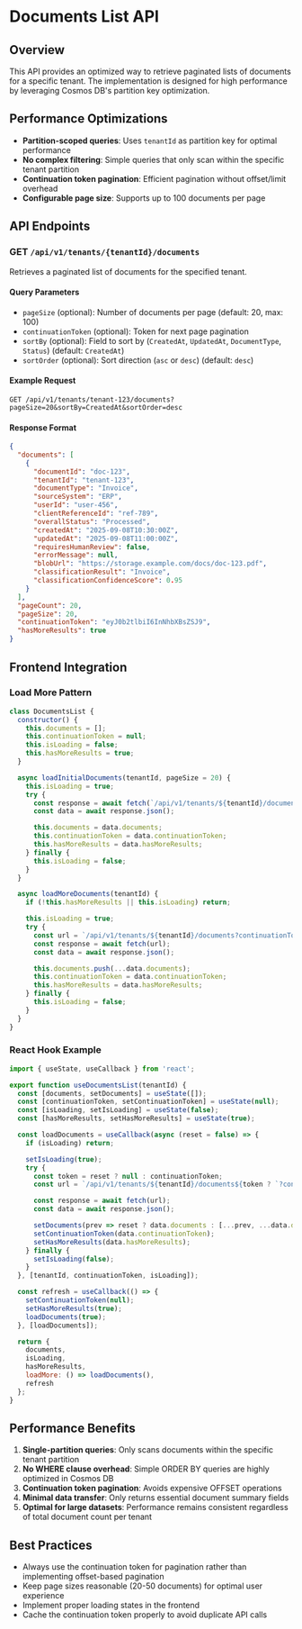 # Documents List API

## Overview
This API provides an optimized way to retrieve paginated lists of documents for a specific tenant. The implementation is designed for high performance by leveraging Cosmos DB's partition key optimization.

## Performance Optimizations
- **Partition-scoped queries**: Uses `tenantId` as partition key for optimal performance
- **No complex filtering**: Simple queries that only scan within the specific tenant partition
- **Continuation token pagination**: Efficient pagination without offset/limit overhead
- **Configurable page size**: Supports up to 100 documents per page

## API Endpoints

### GET `/api/v1/tenants/{tenantId}/documents`
Retrieves a paginated list of documents for the specified tenant.

#### Query Parameters
- `pageSize` (optional): Number of documents per page (default: 20, max: 100)
- `continuationToken` (optional): Token for next page pagination
- `sortBy` (optional): Field to sort by (`CreatedAt`, `UpdatedAt`, `DocumentType`, `Status`) (default: `CreatedAt`)
- `sortOrder` (optional): Sort direction (`asc` or `desc`) (default: `desc`)

#### Example Request
```http
GET /api/v1/tenants/tenant-123/documents?pageSize=20&sortBy=CreatedAt&sortOrder=desc
```

#### Response Format
```json
{
  "documents": [
    {
      "documentId": "doc-123",
      "tenantId": "tenant-123",
      "documentType": "Invoice",
      "sourceSystem": "ERP",
      "userId": "user-456",
      "clientReferenceId": "ref-789",
      "overallStatus": "Processed",
      "createdAt": "2025-09-08T10:30:00Z",
      "updatedAt": "2025-09-08T11:00:00Z",
      "requiresHumanReview": false,
      "errorMessage": null,
      "blobUrl": "https://storage.example.com/docs/doc-123.pdf",
      "classificationResult": "Invoice",
      "classificationConfidenceScore": 0.95
    }
  ],
  "pageCount": 20,
  "pageSize": 20,
  "continuationToken": "eyJ0b2tlbiI6InNhbXBsZSJ9",
  "hasMoreResults": true
}
```

## Frontend Integration

### Load More Pattern
```javascript
class DocumentsList {
  constructor() {
    this.documents = [];
    this.continuationToken = null;
    this.isLoading = false;
    this.hasMoreResults = true;
  }

  async loadInitialDocuments(tenantId, pageSize = 20) {
    this.isLoading = true;
    try {
      const response = await fetch(`/api/v1/tenants/${tenantId}/documents?pageSize=${pageSize}`);
      const data = await response.json();

      this.documents = data.documents;
      this.continuationToken = data.continuationToken;
      this.hasMoreResults = data.hasMoreResults;
    } finally {
      this.isLoading = false;
    }
  }

  async loadMoreDocuments(tenantId) {
    if (!this.hasMoreResults || this.isLoading) return;

    this.isLoading = true;
    try {
      const url = `/api/v1/tenants/${tenantId}/documents?continuationToken=${encodeURIComponent(this.continuationToken)}`;
      const response = await fetch(url);
      const data = await response.json();

      this.documents.push(...data.documents);
      this.continuationToken = data.continuationToken;
      this.hasMoreResults = data.hasMoreResults;
    } finally {
      this.isLoading = false;
    }
  }
}
```

### React Hook Example
```javascript
import { useState, useCallback } from 'react';

export function useDocumentsList(tenantId) {
  const [documents, setDocuments] = useState([]);
  const [continuationToken, setContinuationToken] = useState(null);
  const [isLoading, setIsLoading] = useState(false);
  const [hasMoreResults, setHasMoreResults] = useState(true);

  const loadDocuments = useCallback(async (reset = false) => {
    if (isLoading) return;

    setIsLoading(true);
    try {
      const token = reset ? null : continuationToken;
      const url = `/api/v1/tenants/${tenantId}/documents${token ? `?continuationToken=${encodeURIComponent(token)}` : ''}`;

      const response = await fetch(url);
      const data = await response.json();

      setDocuments(prev => reset ? data.documents : [...prev, ...data.documents]);
      setContinuationToken(data.continuationToken);
      setHasMoreResults(data.hasMoreResults);
    } finally {
      setIsLoading(false);
    }
  }, [tenantId, continuationToken, isLoading]);

  const refresh = useCallback(() => {
    setContinuationToken(null);
    setHasMoreResults(true);
    loadDocuments(true);
  }, [loadDocuments]);

  return {
    documents,
    isLoading,
    hasMoreResults,
    loadMore: () => loadDocuments(),
    refresh
  };
}
```

## Performance Benefits
1. **Single-partition queries**: Only scans documents within the specific tenant partition
2. **No WHERE clause overhead**: Simple ORDER BY queries are highly optimized in Cosmos DB
3. **Continuation token pagination**: Avoids expensive OFFSET operations
4. **Minimal data transfer**: Only returns essential document summary fields
5. **Optimal for large datasets**: Performance remains consistent regardless of total document count per tenant

## Best Practices
- Always use the continuation token for pagination rather than implementing offset-based pagination
- Keep page sizes reasonable (20-50 documents) for optimal user experience
- Implement proper loading states in the frontend
- Cache the continuation token properly to avoid duplicate API calls
